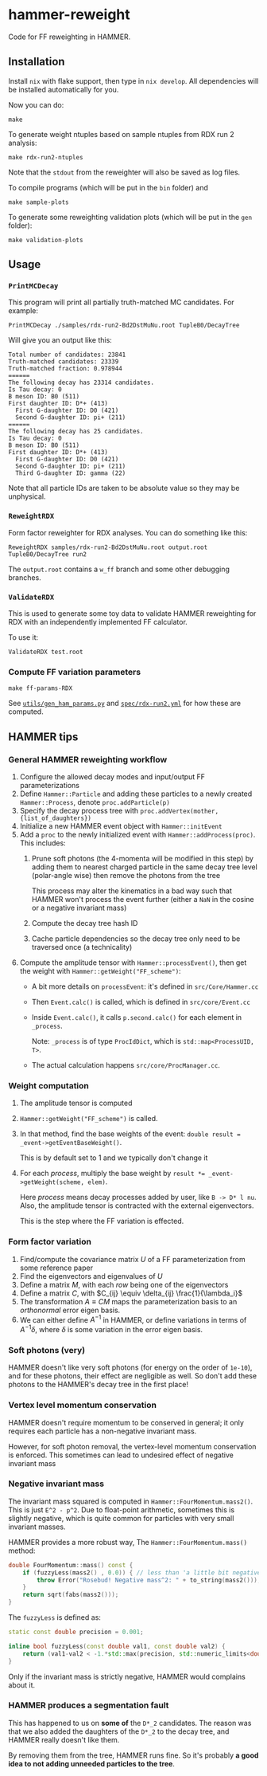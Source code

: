 # hammer-reweight
Code for FF reweighting in HAMMER.


## Installation

Install `nix` with flake support, then type in `nix develop`. All dependencies
will be installed automatically for you.

Now you can do:

```
make
```

To generate weight ntuples based on sample ntuples from RDX run 2 analysis:

```
make rdx-run2-ntuples
```

Note that the `stdout` from the reweighter will also be saved as log files.

To compile programs (which will be put in the `bin` folder) and

```
make sample-plots
```

To generate some reweighting validation plots (which will be put in the `gen`
folder):
```
make validation-plots
```


## Usage

### `PrintMCDecay`

This program will print all partially truth-matched MC candidates. For example:
```
PrintMCDecay ./samples/rdx-run2-Bd2DstMuNu.root TupleB0/DecayTree
```

Will give you an output like this:
```
Total number of candidates: 23841
Truth-matched candidates: 23339
Truth-matched fraction: 0.978944
======
The following decay has 23314 candidates.
Is Tau decay: 0
B meson ID: B0 (511)
First daughter ID: D*+ (413)
  First G-daughter ID: D0 (421)
  Second G-daughter ID: pi+ (211)
======
The following decay has 25 candidates.
Is Tau decay: 0
B meson ID: B0 (511)
First daughter ID: D*+ (413)
  First G-daughter ID: D0 (421)
  Second G-daughter ID: pi+ (211)
  Third G-daughter ID: gamma (22)
```

Note that all particle IDs are taken to be absolute value so they may be unphysical.

### `ReweightRDX`

Form factor reweighter for RDX analyses. You can do something like this:
```
ReweightRDX samples/rdx-run2-Bd2DstMuNu.root output.root TupleB0/DecayTree run2
```

The `output.root` contains a `w_ff` branch and some other debugging branches.

### `ValidateRDX`

This is used to generate some toy data to validate HAMMER reweighting for RDX
with an independently implemented FF calculator.

To use it:
```
ValidateRDX test.root
```

### Compute FF variation parameters

```
make ff-params-RDX
```

See [`utils/gen_ham_params.py`](./utils/gen_ham_params.py) and [`spec/rdx-run2.yml`](./spec/rdx-run2.yml)
for how these are computed.


## HAMMER tips

### General HAMMER reweighting workflow

1. Configure the allowed decay modes and input/output FF parameterizations
2. Define `Hammer::Particle` and adding these particles to a newly created
    `Hammer::Process`, denote `proc.addParticle(p)`
3. Specify the decay process tree with `proc.addVertex(mother, {list_of_daughters})`
4. Initialize a new HAMMER event object with `Hammer::initEvent`
5. Add a `proc` to the newly initialized event with `Hammer::addProcess(proc)`.
    This includes:
    1. Prune soft photons (the 4-momenta will be modified in this step)
        by adding them to nearest charged particle in the same decay tree level
        (polar-angle wise) then remove the photons from the tree

        This process may alter the kinematics in a bad way such that HAMMER
        won't process the event further (either a `NaN` in the cosine or a
        negative invariant mass)
    2. Compute the decay tree hash ID
    3. Cache particle dependencies so the decay tree only need to be traversed
        once (a technicality)
6. Compute the amplitude tensor with `Hammer::processEvent()`, then get the weight
    with `Hammer::getWeight("FF_scheme")`:
    - A bit more details on `processEvent`: it's defined in `src/Core/Hammer.cc`
    - Then `Event.calc()` is called, which is defined in `src/core/Event.cc`
    - Inside `Event.calc()`, it calls `p.second.calc()` for each element in `_process`.

        Note: `_process` is of type `ProcIdDict`, which is `std::map<ProcessUID, T>`.
    - The actual calculation happens `src/core/ProcManager.cc`.

### Weight computation

1. The amplitude tensor is computed
2. `Hammer::getWeight("FF_scheme")` is called.
3. In that method, find the base weights of the event: `double result = _event->getEventBaseWeight()`.

    This is by default set to 1 and we typically don't change it

4. For each _process_, multiply the base weight by `result *= _event->getWeight(scheme, elem)`.

    Here _process_ means decay processes added by user, like `B -> D* l nu`.
    Also, the amplitude tensor is contracted with the external eigenvectors.

    This is the step where the FF variation is effected.

### Form factor variation

1. Find/compute the covariance matrix $U$ of a FF parameterization from some reference paper
2. Find the eigenvectors and eigenvalues of $U$
3. Define a matrix $M$, with each _row_ being one of the eigenvectors
4. Define a matrix $C$, with $C_{ij} \equiv \delta_{ij} \frac{1}{\lambda_i}$
5. The transformation $A \equiv CM$ maps the parameterization basis to an
   _orthonormal_ error eigen basis.
6. We can either define $A^{-1}$ in HAMMER, or define variations in terms of $A^{-1} \delta$,
    where $\delta$ is some variation in the error eigen basis.

### Soft photons (very)

HAMMER doesn't like very soft photons (for energy on the order of `1e-10`),
and for these photons, their effect are negligible as well. So don't add these photons
to the HAMMER's decay tree in the first place!

### Vertex level momentum conservation

HAMMER doesn't require momentum to be conserved in general; it only requires each particle
has a non-negative invariant mass.

However, for soft photon removal, the vertex-level momentum conservation is enforced. This
sometimes can lead to undesired effect of negative invariant mass

### Negative invariant mass

The invariant mass squared is computed in `Hammer::FourMomentum.mass2()`. This
is just `E^2 - p^2`. Due to float-point arithmetic, sometimes this is slightly
negative, which is quite common for particles with very small invariant masses.

HAMMER provides a more robust way, The `Hammer::FourMomentum.mass()` method:
```cpp
double FourMomentum::mass() const {
    if (fuzzyLess(mass2() , 0.0)) { // less than 'a little bit negative'
        throw Error("Rosebud! Negative mass^2: " + to_string(mass2()));
    }
    return sqrt(fabs(mass2()));
}
```

The `fuzzyLess` is defined as:
```cpp
static const double precision = 0.001;

inline bool fuzzyLess(const double val1, const double val2) {
    return (val1-val2 < -1.*std::max(precision, std::numeric_limits<double>::min()));
}
```

Only if the invariant mass is strictly negative, HAMMER would complains about it.

### HAMMER produces a segmentation fault

This has happened to us on **some of** the `D*_2` candidates. The reason was
that we also added the daughters of the `D*_2` to the decay tree, and HAMMER
really doesn't like them.

By removing them from the tree, HAMMER runs fine. So it's probably **a good idea
to not adding unneeded particles to the tree**.
